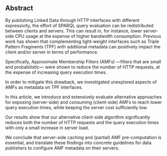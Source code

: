 ## Abstract
<!-- Context      -->
By publishing Linked Data through HTTP interfaces with different expressivity,
the effort of SPARQL query evaluation can be redistributed between clients and servers.
This can result in, for instance,
lower server-side CPU usage at the expense of higher bandwidth consumption.
Previous work has shown that complementing light-weight interfaces
such as Triple Pattern Fragments (TPF) with additional metadata
can positively impact the client and/or server in terms of performance.
<!-- Need         -->
Specifically, Approximate Membership Filters (AMFs)
—filters that are small and probabilistic—
were shown to reduce the number of HTTP requests,
at the expense of increasing query execution times.
<!-- Task         -->
In order to mitigate this drawback,
we investigated unexplored aspects of AMFs as metadata on TPF interfaces.
<!-- Object       -->
In this article, we introduce and extensively evaluate alternative approaches
for exposing (server-side) and consuming (client-side) AMFs
to reach lower query execution times, while keeping the server cost sufficiently low.
<!-- Findings     -->
Our results show that our alternative client-side algorithm significantly reduces
both the number of HTTP requests and the query execution times
with only a small increase in server load.
<!-- Conclusion   -->
We conclude that server-side caching and (partial) AMF pre-computation is essential,
and translate these findings into concrete guidelines for data publishers
to configure AMF metadata on their servers.
<!-- Perspectives -->
